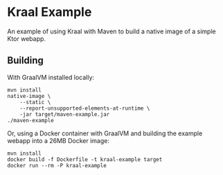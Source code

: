 # Kraal Example #

An example of using Kraal with Maven to build a native image of a simple Ktor webapp.

## Building ##

With GraalVM installed locally:

    mvn install
    native-image \
        --static \
        --report-unsupported-elements-at-runtime \
        -jar target/maven-example.jar
    ./maven-example

Or, using a Docker container with GraalVM and building the example webapp into a 26MB Docker image:

    mvn install
    docker build -f Dockerfile -t kraal-example target
    docker run --rm -P kraal-example
